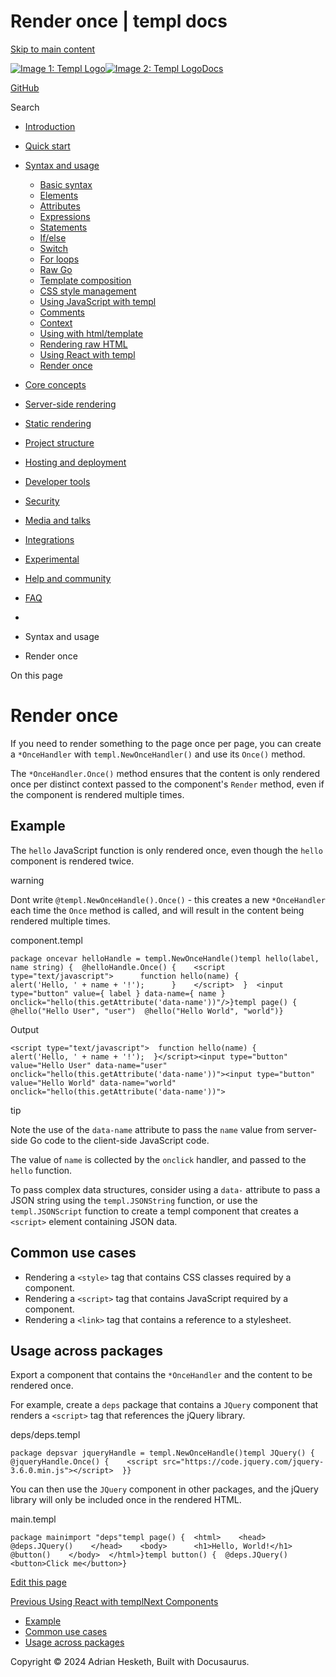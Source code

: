 Render once | templ docs
===============

[Skip to main content](https://templ.guide/syntax-and-usage/render-once#__docusaurus_skipToContent_fallback)

[![Image 1: Templ Logo](https://templ.guide/img/logo.svg)![Image 2: Templ Logo](https://templ.guide/img/logo.svg)](https://templ.guide/)[Docs](https://templ.guide/)

[GitHub](https://github.com/a-h/templ)

Search

*   [Introduction](https://templ.guide/)
*   [Quick start](https://templ.guide/quick-start/installation)
    
*   [Syntax and usage](https://templ.guide/syntax-and-usage/basic-syntax)
    
    *   [Basic syntax](https://templ.guide/syntax-and-usage/basic-syntax)
    *   [Elements](https://templ.guide/syntax-and-usage/elements)
    *   [Attributes](https://templ.guide/syntax-and-usage/attributes)
    *   [Expressions](https://templ.guide/syntax-and-usage/expressions)
    *   [Statements](https://templ.guide/syntax-and-usage/statements)
    *   [If/else](https://templ.guide/syntax-and-usage/if-else)
    *   [Switch](https://templ.guide/syntax-and-usage/switch)
    *   [For loops](https://templ.guide/syntax-and-usage/loops)
    *   [Raw Go](https://templ.guide/syntax-and-usage/raw-go)
    *   [Template composition](https://templ.guide/syntax-and-usage/template-composition)
    *   [CSS style management](https://templ.guide/syntax-and-usage/css-style-management)
    *   [Using JavaScript with templ](https://templ.guide/syntax-and-usage/script-templates)
    *   [Comments](https://templ.guide/syntax-and-usage/comments)
    *   [Context](https://templ.guide/syntax-and-usage/context)
    *   [Using with html/template](https://templ.guide/syntax-and-usage/using-with-go-templates)
    *   [Rendering raw HTML](https://templ.guide/syntax-and-usage/rendering-raw-html)
    *   [Using React with templ](https://templ.guide/syntax-and-usage/using-react-with-templ)
    *   [Render once](https://templ.guide/syntax-and-usage/render-once)
*   [Core concepts](https://templ.guide/core-concepts/components)
    
*   [Server-side rendering](https://templ.guide/server-side-rendering/creating-an-http-server-with-templ)
    
*   [Static rendering](https://templ.guide/static-rendering/generating-static-html-files-with-templ)
    
*   [Project structure](https://templ.guide/project-structure/project-structure)
    
*   [Hosting and deployment](https://templ.guide/hosting-and-deployment/hosting-on-aws-lambda)
    
*   [Developer tools](https://templ.guide/developer-tools/cli)
    
*   [Security](https://templ.guide/security/injection-attacks)
    
*   [Media and talks](https://templ.guide/media/)
*   [Integrations](https://templ.guide/integrations/web-frameworks)
    
*   [Experimental](https://templ.guide/experimental/overview)
    
*   [Help and community](https://templ.guide/help-and-community/)
*   [FAQ](https://templ.guide/faq/)

*   [](https://templ.guide/)
*   Syntax and usage
*   Render once

On this page

Render once
===========

If you need to render something to the page once per page, you can create a `*OnceHandler` with `templ.NewOnceHandler()` and use its `Once()` method.

The `*OnceHandler.Once()` method ensures that the content is only rendered once per distinct context passed to the component's `Render` method, even if the component is rendered multiple times.

Example[​](https://templ.guide/syntax-and-usage/render-once#example "Direct link to Example")
---------------------------------------------------------------------------------------------

The `hello` JavaScript function is only rendered once, even though the `hello` component is rendered twice.

warning

Dont write `@templ.NewOnceHandle().Once()` - this creates a new `*OnceHandler` each time the `Once` method is called, and will result in the content being rendered multiple times.

component.templ

```
package oncevar helloHandle = templ.NewOnceHandle()templ hello(label, name string) {  @helloHandle.Once() {    <script type="text/javascript">      function hello(name) {        alert('Hello, ' + name + '!');      }    </script>  }  <input type="button" value={ label } data-name={ name } onclick="hello(this.getAttribute('data-name'))"/>}templ page() {  @hello("Hello User", "user")  @hello("Hello World", "world")}
```

Output

```
<script type="text/javascript">  function hello(name) {    alert('Hello, ' + name + '!');  }</script><input type="button" value="Hello User" data-name="user" onclick="hello(this.getAttribute('data-name'))"><input type="button" value="Hello World" data-name="world" onclick="hello(this.getAttribute('data-name'))">
```

tip

Note the use of the `data-name` attribute to pass the `name` value from server-side Go code to the client-side JavaScript code.

The value of `name` is collected by the `onclick` handler, and passed to the `hello` function.

To pass complex data structures, consider using a `data-` attribute to pass a JSON string using the `templ.JSONString` function, or use the `templ.JSONScript` function to create a templ component that creates a `<script>` element containing JSON data.

Common use cases[​](https://templ.guide/syntax-and-usage/render-once#common-use-cases "Direct link to Common use cases")
------------------------------------------------------------------------------------------------------------------------

*   Rendering a `<style>` tag that contains CSS classes required by a component.
*   Rendering a `<script>` tag that contains JavaScript required by a component.
*   Rendering a `<link>` tag that contains a reference to a stylesheet.

Usage across packages[​](https://templ.guide/syntax-and-usage/render-once#usage-across-packages "Direct link to Usage across packages")
---------------------------------------------------------------------------------------------------------------------------------------

Export a component that contains the `*OnceHandler` and the content to be rendered once.

For example, create a `deps` package that contains a `JQuery` component that renders a `<script>` tag that references the jQuery library.

deps/deps.templ

```
package depsvar jqueryHandle = templ.NewOnceHandle()templ JQuery() {  @jqueryHandle.Once() {    <script src="https://code.jquery.com/jquery-3.6.0.min.js"></script>  }}
```

You can then use the `JQuery` component in other packages, and the jQuery library will only be included once in the rendered HTML.

main.templ

```
package mainimport "deps"templ page() {  <html>    <head>      @deps.JQuery()    </head>    <body>      <h1>Hello, World!</h1>      @button()    </body>  </html>}templ button() {  @deps.JQuery()  <button>Click me</button>}
```

[Edit this page](https://github.com/a-h/templ/tree/main/docs/docs/03-syntax-and-usage/18-render-once.md)

[Previous Using React with templ](https://templ.guide/syntax-and-usage/using-react-with-templ)[Next Components](https://templ.guide/core-concepts/components)

*   [Example](https://templ.guide/syntax-and-usage/render-once#example)
*   [Common use cases](https://templ.guide/syntax-and-usage/render-once#common-use-cases)
*   [Usage across packages](https://templ.guide/syntax-and-usage/render-once#usage-across-packages)

Copyright © 2024 Adrian Hesketh, Built with Docusaurus.